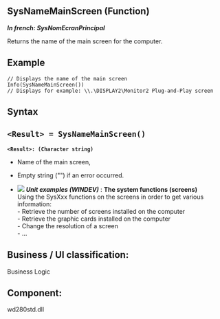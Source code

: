 
## SysNameMainScreen (Function)

***In french: SysNomEcranPrincipal***



<a name="XUse"></a>
<a name="Use"></a>
<a name="description"></a>
Returns the name of the main screen for the computer.  
<a name="Example1"></a>
<a name="sample_code"></a>

## Example


```wl
// Displays the name of the main screen
Info(SysNameMainScreen()) 
// Displays for example: \\.\DISPLAY2\Monitor2 Plug-and-Play screen
```

<a name="XSYNTAX"></a>
<a name="SYNTAX1"></a>

## Syntax

`<Result> = SysNameMainScreen()`
---

**`<Result>: (Character string)`**



- Name of the main screen, 

- Empty string ("") if an error occurred.  











- ![](https://doc.pcsoft.fr/en-US/images/image.awp?langid=3&name=Thesystemfunctions_screens_.gif) ***Unit examples (WINDEV)*** : **The system functions (screens)** <br>Using the SysXxx functions on the screens in order to get various information:<br>- Retrieve the number of screens installed on the computer<br>- Retrieve the graphic cards installed on the computer<br>- Change the resolution of a screen<br>- ...



<a name="XComponent"></a>

## Business / UI classification:
Business Logic
## Component:
wd280std.dll
